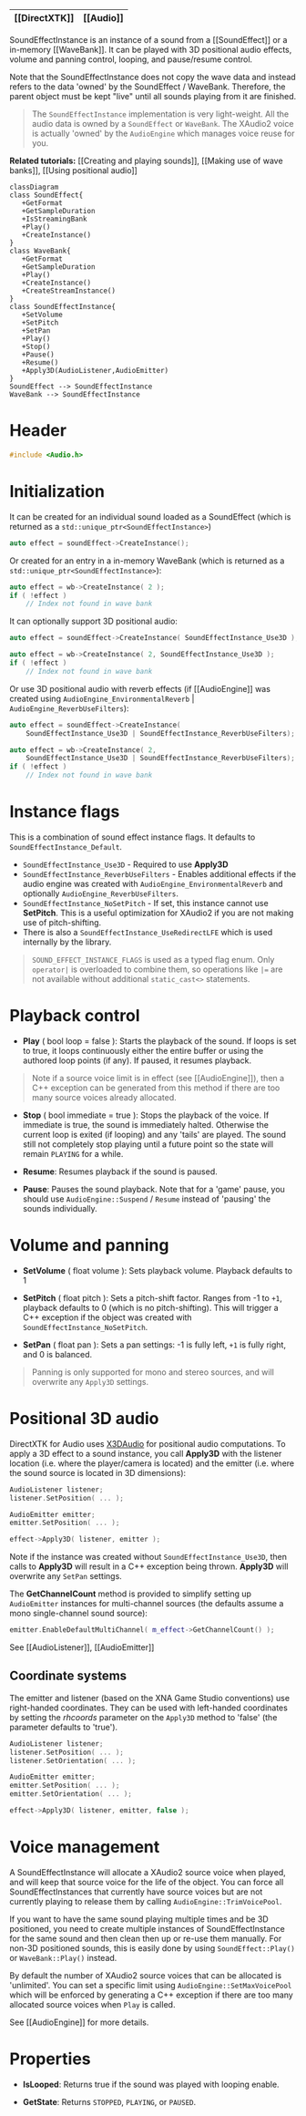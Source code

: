 |[[DirectXTK]]|[[Audio]]|
|---|---|

SoundEffectInstance is an instance of a sound from a [[SoundEffect]] or a in-memory [[WaveBank]]. It can be played with 3D positional audio effects, volume and panning control, looping, and pause/resume control.

Note that the SoundEffectInstance does not copy the wave data and instead refers to the data 'owned' by the SoundEffect / WaveBank. Therefore, the parent object must be kept "live" until all sounds playing from it are finished.

> The `SoundEffectInstance` implementation is very light-weight. All the audio data is owned by a `SoundEffect` or `WaveBank`. The XAudio2 voice is actually 'owned' by the `AudioEngine` which manages voice reuse for you.

**Related tutorials:** [[Creating and playing sounds]], [[Making use of wave banks]], [[Using positional audio]]

```mermaid
classDiagram
class SoundEffect{
   +GetFormat
   +GetSampleDuration
   +IsStreamingBank
   +Play()
   +CreateInstance()
}
class WaveBank{
   +GetFormat
   +GetSampleDuration
   +Play()
   +CreateInstance()
   +CreateStreamInstance()
}
class SoundEffectInstance{
   +SetVolume
   +SetPitch
   +SetPan
   +Play()
   +Stop()
   +Pause()
   +Resume()
   +Apply3D(AudioListener,AudioEmitter)
}
SoundEffect --> SoundEffectInstance
WaveBank --> SoundEffectInstance
```

# Header
```cpp
#include <Audio.h>
```

# Initialization

It can be created for an individual sound loaded as a SoundEffect (which is returned as a ``std::unique_ptr<SoundEffectInstance>``)

```cpp
auto effect = soundEffect->CreateInstance();
```

Or created for an entry in a in-memory WaveBank (which is returned as a ``std::unique_ptr<SoundEffectInstance>``):

```cpp
auto effect = wb->CreateInstance( 2 );
if ( !effect )
    // Index not found in wave bank
```

It can optionally support 3D positional audio:

```cpp
auto effect = soundEffect->CreateInstance( SoundEffectInstance_Use3D );

auto effect = wb->CreateInstance( 2, SoundEffectInstance_Use3D );
if ( !effect )
    // Index not found in wave bank
```

Or use 3D positional audio with reverb effects (if [[AudioEngine]] was created using ``AudioEngine_EnvironmentalReverb`` | ``AudioEngine_ReverbUseFilters``):

```cpp
auto effect = soundEffect->CreateInstance(
    SoundEffectInstance_Use3D | SoundEffectInstance_ReverbUseFilters);

auto effect = wb->CreateInstance( 2,
    SoundEffectInstance_Use3D | SoundEffectInstance_ReverbUseFilters);
if ( !effect )
    // Index not found in wave bank
```

# Instance flags

This is a combination of sound effect instance flags. It defaults to ``SoundEffectInstance_Default``.

* ``SoundEffectInstance_Use3D`` - Required to use **Apply3D**
* ``SoundEffectInstance_ReverbUseFilters`` - Enables additional effects if the audio engine was created with ``AudioEngine_EnvironmentalReverb`` and optionally ``AudioEngine_ReverbUseFilters``.
* ``SoundEffectInstance_NoSetPitch`` - If set, this instance cannot use **SetPitch**. This is a useful optimization for XAudio2 if you are not making use of pitch-shifting.
* There is also a ``SoundEffectInstance_UseRedirectLFE`` which is used internally by the library.

> ``SOUND_EFFECT_INSTANCE_FLAGS`` is used as a typed flag enum. Only ``operator|`` is overloaded to combine them,
> so operations like ``|=`` are not available without additional ``static_cast<>`` statements.

#  Playback control

* **Play** ( bool loop = false ): Starts the playback of the sound. If loops is set to true, it loops continuously either the entire buffer or using the authored loop points (if any). If paused, it resumes playback.

> Note if a source voice limit is in effect (see [[AudioEngine]]), then a C++ exception can be generated from
> this method if there are too many source voices already allocated.

* **Stop** ( bool immediate = true ): Stops the playback of the voice. If immediate is true, the sound is immediately halted. Otherwise the current loop is exited (if looping) and any 'tails' are played. The sound still not completely stop playing until a future point so the state will remain ``PLAYING`` for a while.

* **Resume**: Resumes playback if the sound is paused.

* **Pause**: Pauses the sound playback. Note that for a 'game' pause, you should use ``AudioEngine::Suspend`` / ``Resume`` instead of 'pausing' the sounds individually.

# Volume and panning

* **SetVolume** ( float volume ): Sets playback volume. Playback defaults to 1

* **SetPitch** ( float pitch ): Sets a pitch-shift factor. Ranges from -1 to ``+1``, playback defaults to 0 (which is no pitch-shifting). This will trigger a C++ exception if the object was created with ``SoundEffectInstance_NoSetPitch``.

* **SetPan** ( float pan ): Sets a pan settings: -1 is fully left, ``+1`` is fully right, and 0 is balanced.

> Panning is only supported for mono and stereo sources, and will overwrite any ``Apply3D`` settings.

# Positional 3D audio

DirectXTK for Audio uses [X3DAudio](https://docs.microsoft.com/windows/win32/xaudio2/x3daudio) for positional audio computations. To apply a 3D effect to a sound instance, you call **Apply3D** with the listener location (i.e. where the player/camera is located) and the emitter (i.e. where the sound source is located in 3D dimensions):

```cpp
AudioListener listener;
listener.SetPosition( ... );

AudioEmitter emitter;
emitter.SetPosition( ... );

effect->Apply3D( listener, emitter );
```

Note if the instance was created without ``SoundEffectInstance_Use3D``, then calls to **Apply3D** will result in a C++ exception being thrown. **Apply3D** will overwrite any ``SetPan`` settings.

The **GetChannelCount** method is provided to simplify setting up ``AudioEmitter`` instances for multi-channel sources (the defaults assume a mono single-channel sound source):

```cpp
emitter.EnableDefaultMultiChannel( m_effect->GetChannelCount() );
```

See [[AudioListener]], [[AudioEmitter]]


## Coordinate systems

The emitter and listener (based on the XNA Game Studio conventions) use right-handed coordinates. They can be used with left-handed coordinates by setting the _rhcoords_ parameter on the ``Apply3D`` method to 'false' (the parameter defaults to 'true').

```cpp
AudioListener listener;
listener.SetPosition( ... );
listener.SetOrientation( ... );

AudioEmitter emitter;
emitter.SetPosition( ... );
emitter.SetOrientation( ... );

effect->Apply3D( listener, emitter, false );
```

# Voice management

A SoundEffectInstance will allocate a XAudio2 source voice when played, and will keep that source voice for the life of the object. You can force all SoundEffectInstances that currently have source voices but are not currently playing to release them by calling ``AudioEngine::TrimVoicePool``.

If you want to have the same sound playing multiple times and be 3D positioned, you need to create multiple instances of SoundEffectInstance for the same sound and then clean then up or re-use them manually. For non-3D positioned sounds, this is easily done by using ``SoundEffect::Play()`` or ``WaveBank::Play()`` instead.

By default the number of XAudio2 source voices that can be allocated is 'unlimited'. You can set a specific limit using ``AudioEngine::SetMaxVoicePool`` which will be enforced by generating a C++ exception if there are too many allocated source voices when ``Play`` is called.

See [[AudioEngine]] for more details.

# Properties

* **IsLooped**: Returns true if the sound was played with looping enable.

* **GetState**: Returns ``STOPPED``, ``PLAYING``, or ``PAUSED``.
